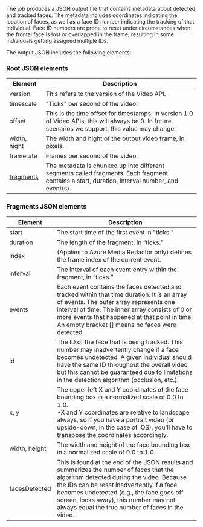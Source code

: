 The job produces a JSON output file that contains metadata about detected and tracked faces. The metadata includes coordinates indicating the location of faces, as well as a face ID number indicating the tracking of that individual. Face ID numbers are prone to reset under circumstances when the frontal face is lost or overlapped in the frame, resulting in some individuals getting assigned multiple IDs.

The output JSON includes the following elements:

### Root JSON elements

| Element | Description |
| --- | --- |
| version |This refers to the version of the Video API. |
| timescale |"Ticks" per second of the video. |
| offset |This is the time offset for timestamps. In version 1.0 of Video APIs, this will always be 0. In future scenarios we support, this value may change. |
| width, hight |The width and hight of the output video frame, in pixels.|
| framerate |Frames per second of the video. |
| [fragments](#fragments-json-elements) |The metadata is chunked up into different segments called fragments. Each fragment contains a start, duration, interval number, and event(s). |

### Fragments JSON elements

|Element|Description|
|---|---|
| start |The start time of the first event in "ticks." |
| duration |The length of the fragment, in “ticks.” |
| index | (Applies to Azure Media Redactor only) defines the frame index of the current event. |
| interval |The interval of each event entry within the fragment, in “ticks.” |
| events |Each event contains the faces detected and tracked within that time duration. It is an array of events. The outer array represents one interval of time. The inner array consists of 0 or more events that happened at that point in time. An empty bracket [] means no faces were detected. |
| id |The ID of the face that is being tracked. This number may inadvertently change if a face becomes undetected. A given individual should have the same ID throughout the overall video, but this cannot be guaranteed due to limitations in the detection algorithm (occlusion, etc.). |
| x, y |The upper left X and Y coordinates of the face bounding box in a normalized scale of 0.0 to 1.0. <br/>-X and Y coordinates are relative to landscape always, so if you have a portrait video (or upside-down, in the case of iOS), you'll have to transpose the coordinates accordingly. |
| width, height |The width and height of the face bounding box in a normalized scale of 0.0 to 1.0. |
| facesDetected |This is found at the end of the JSON results and summarizes the number of faces that the algorithm detected during the video. Because the IDs can be reset inadvertently if a face becomes undetected (e.g., the face goes off screen, looks away), this number may not always equal the true number of faces in the video. |
